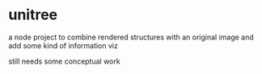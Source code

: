 # unitree

a node project to combine rendered structures with an original image and add some kind of information viz

still needs some conceptual work
